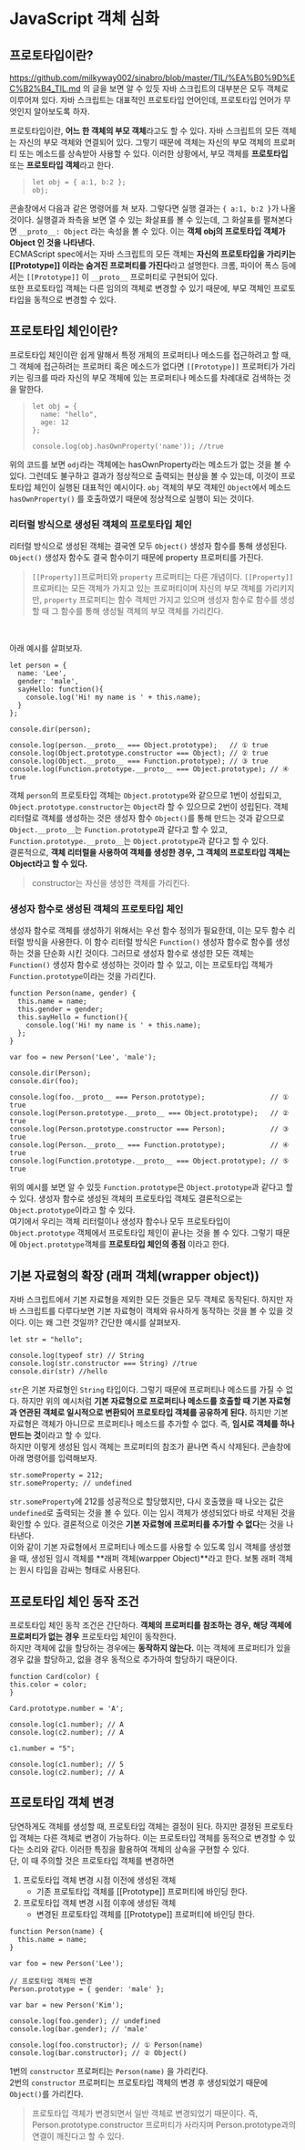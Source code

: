 # JavaScript 객체 심화

## 프로토타입이란?
https://github.com/milkyway002/sinabro/blob/master/TIL/%EA%B0%9D%EC%B2%B4_TIL.md 의 글을 보면 알 수 있듯 자바 스크립트의 대부분은 모두 객체로 이루어져 있다. 자바 스크립트는 대표적인 프로토타입 언어인데, 프로토타입 언어가 무엇인지 알아보도록 하자.
<br>

프로토타입이란, **어느 한 객체의 부모 객체**라고도 할 수 있다. 자바 스크립트의 모든 객체는 자신의 부모 객체와 연결되어 있다. 그렇기 때문에 객체는 자신의 부모 객체의 프로퍼티 또는 메소드를 상속받아 사용할 수 있다. 이러한 상황에서, 부모 객체를 **프로토타입** 또는 **프로토타입 객체**라고 한다. 

> ~~~
> let obj = { a:1, b:2 };
> obj;
> ~~~

콘솔창에서 다음과 같은 명령어를 쳐 보자. 그렇다면 실행 결과는 `{ a:1, b:2 }`가 나올 것이다. 실행결과 좌측을 보면 열 수 있는 화살표를 볼 수 있는데, 그 화살표를 펼쳐본다면 `__proto__: Object` 라는 속성을 볼 수 있다. 이는 **객체 obj의 프로토타입 객체가 Object 인 것을 나타낸다.** <br>
ECMAScript spec에서는 자바 스크립트의 모든 객체는 **자신의 프로토타입을 가리키는 [[Prototype]] 이라는 숨겨진 프로퍼티를 가진다**라고 설명한다. 크롬, 파이어 폭스 등에서는 `[[Prototype]]` 이 `__proto__` 프로퍼티로 구현되어 있다. <br>
또한 프로토타입 객체는 다른 임의의 객체로 변경할 수 있기 때문에, 부모 객체인 프로토타입을 동적으로 변경할 수 있다.

## 프로토타입 체인이란?
프로토타입 체인이란 쉽게 말해서 특정 개체의 프로퍼티나 메소드를 접근하려고 할 때, 그 객체에 접근하려는 프로퍼티 혹은 메소드가 없다면 `[[Prototype]]` 프로퍼티가 가리키는 링크를 따라 자신의 부모 객체에 있는 프로퍼티나 메소드를 차례대로 검색하는 것을 말한다. 

> ~~~
> let obj = {
>   name: "hello",
>   age: 12
> };
> 
> console.log(obj.hasOwnProperty('name')); //true
> ~~~

위의 코드를 보면 `odj`라는 객체에는 hasOwnProperty라는 메소드가 없는 것을 볼 수 있다. 그런데도 불구하고 결과가 정상적으로 출력되는 현상을 볼 수 있는데, 이것이 프로토타입 체인이 실행된 대표적인 예시이다. `obj` 객체의 부모 객체인 `Object`에서 메소드 `hasOwnProperty()` 를 호출하였기 때문에 정상적으로 실행이 되는 것이다.

### 리터럴 방식으로 생성된 객체의 프로토타입 체인
리터럴 방식으로 생성된 객체는 결국엔 모두 `Object()` 생성자 함수를 통해 생성된다. `Object()` 생성자 함수도 결국 함수이기 때문에 property 프로퍼티를 가진다.

> `[[Property]]`프로퍼티와 `property` 프로퍼티는 다른 개념이다. `[[Property]]` 프로퍼티는 모든 객체가 가지고 있는 프로퍼티이며 자신의 부모 객체를 가리키지만, `property` 프로퍼티는 함수 객체만 가지고 있으며 생성자 함수로 함수를 생성할 때 그 함수를 통해 생성될 객체의 부모 객체를 가리킨다.
<br>

아래 예시를 살펴보자.

~~~
let person = {
  name: 'Lee',
  gender: 'male',
  sayHello: function(){
    console.log('Hi! my name is ' + this.name);
  }
};

console.dir(person);

console.log(person.__proto__ === Object.prototype);   // ① true
console.log(Object.prototype.constructor === Object); // ② true
console.log(Object.__proto__ === Function.prototype); // ③ true
console.log(Function.prototype.__proto__ === Object.prototype); // ④ true
~~~

객체 `person`의 프로토타입 객체는 `Object.prototype`와 같으므로 1번이 성립되고, `Object.prototype.constructor`는 `Object`라 할 수 있으므로 2번이 성립된다. 객체 리터럴로 객체를 생성하는 것은 생성자 함수 `Object()`를 통해 만드는 것과 같으므로 `Object.__proto__`는 `Function.prototype`과 같다고 할 수 있고, `Function.prototype.__proto__`는 `Object.prototype`과 같다고 할 수 있다. <br>
결론적으로, **객체 리터럴을 사용하여 객체를 생성한 경우, 그 객체의 프로토타입 객체는 Object라고 할 수 있다.**

> constructor는 자신을 생성한 객체를 가리킨다.

### 생성자 함수로 생성된 객체의 프로토타입 체인
생성자 함수로 객체를 생성하기 위해서는 우선 함수 정의가 필요한데, 이는 모두 함수 리터럴 방식을 사용한다. 이 함수 리터럴 방식은 `Function()` 생성자 함수로 함수를 생성하는 것을 단순화 시킨 것이다. 그러므로 생성자 함수로 생성한 모든 객체는 `Function()` 생성자 함수로 생성하는 것이라 할 수 있고, 이는 프로토타입 객체가 `Function.prototype`이라는 것을 가리킨다.

~~~
function Person(name, gender) {
  this.name = name;
  this.gender = gender;
  this.sayHello = function(){
    console.log('Hi! my name is ' + this.name);
  };
}

var foo = new Person('Lee', 'male');

console.dir(Person);
console.dir(foo);

console.log(foo.__proto__ === Person.prototype);                // ① true
console.log(Person.prototype.__proto__ === Object.prototype);   // ② true
console.log(Person.prototype.constructor === Person);           // ③ true
console.log(Person.__proto__ === Function.prototype);           // ④ true
console.log(Function.prototype.__proto__ === Object.prototype); // ⑤ true
~~~

위의 예시를 보면 알 수 있듯 `Function.prototype`은 `Object.prototype`과 같다고 할 수 있다. 생성자 함수로 생성된 객체의 프로토타입 객체도 결론적으로는 `Object.prototype`이라고 할 수 있다. <br>
여기에서 우리는 객체 리터럴이나 생성자 함수나 모두 프로토타입이 `Object.prototype` 객체에서 프로토타입 체인이 끝나는 것을 볼 수 있다. 그렇기 때문에 `Object.prototype`객체를 **프로토타입 체인의 종점** 이라고 한다.

## 기본 자료형의 확장 (래퍼 객체(wrapper object))
자바 스크립트에서 기본 자료형을 제외한 모든 것들은 모두 객체로 동작된다. 하지만 자바 스크립트를 다루다보면 기본 자료형이 객체와 유사하게 동작하는 것을 볼 수 있을 것이다. 이는 왜 그런 것일까? 간단한 예시를 살펴보자. 

~~~
let str = "hello";

console.log(typeof str) // String
console.log(str.constructor === String) //true
console.dir(str) //hello
~~~

`str`은 기본 자료형인 `String` 타입이다. 그렇기 때문에 프로퍼티나 메소드를 가질 수 없다. 하지만 위의 예시처럼 **기본 자료형으로 프로퍼티나 메소드를 호출할 때 기본 자료형과 연관된 객체로 일시적으로 변환되어 프로토타입 객체를 공유하게 된다.** 하지만 기본 자료형은 객체가 아니므로 프로퍼티나 메소드를 추가할 수 없다. 즉, **임시로 객체를 하나 만드는 것**이라고 할 수 있다.<br>
하지만 이렇게 생성된 임시 객체는 프로퍼티의 참조가 끝나면 즉시 삭제된다. 콘솔창에 아래 명령어를 입력해보자.

~~~
str.someProperty = 212;
str.someProperty; // undefined
~~~

`str.someProperty`에 212를 성공적으로 할당했지만, 다시 호출했을 때 나오는 값은 `undefined`로 출력되는 것을 볼 수 있다. 이는 임시 객체가 생성되었다 바로 삭제된 것을 확인할 수 있다. 결론적으로 이것은 **기본 자료형에 프로퍼티를 추가할 수 없다**는 것을 나타낸다. <br>
이와 같이 기본 자료형에서 프로퍼티나 메소드를 사용할 수 있도록 임시 객체를 생성했을 때, 생성된 임시 객체를 **래퍼 객체(warpper Object)**라고 한다. 보통 래퍼 객체는 원시 타입을 감싸는 형태로 사용된다.


## 프로토타입 체인 동작 조건
프로토타입 체인 동작 조건은 간단하다. **객체의 프로퍼티를 참조하는 경우, 해당 객체에 프로퍼티가 없는 경우** 프로토타입 체인이 동작한다. <br>
하지만 객체에 값을 할당하는 경우에는 **동작하지 않는다.** 이는 객체에 프로퍼티가 있을 경우 값을 할당하고, 없을 경우 동적으로 추가하여 할당하기 때문이다.

~~~
function Card(color) {
this.color = color;
}

Card.prototype.number = 'A';

console.log(c1.number); // A
console.log(c2.number); // A

c1.number = "5";

console.log(c1.number); // 5
console.log(c2.number); // A
~~~

## 프로토타입 객체 변경
당연하게도 객체를 생성할 때, 프로토타입 객체는 결정이 된다. 하지만 결정된 프로토타입 객체는 다른 객체로 변경이 가능하다. 이는 프로토타입 객체를 동적으로 변경할 수 있다는 소리와 같다. 이러한 특징을 활용하여 객체의 상속을 구현할 수 있다.
<br>
단, 이 때 주의할 것은 프로토타입 객체를 변경하면
<br>
1. 프로토타입 객체 변경 시점 이전에 생성된 객체
    * 기존 프로토타입 객체를 [[Prototype]] 프로퍼티에 바인딩 한다.
2. 프로토타입 객체 변경 시점 이후에 생성된 객체
    * 변경된 프로토타입 객체를 [[Prototype]] 프로퍼티에 바인딩 한다.

~~~
function Person(name) {
  this.name = name;
}

var foo = new Person('Lee');

// 프로토타입 객체의 변경
Person.prototype = { gender: 'male' };

var bar = new Person('Kim');

console.log(foo.gender); // undefined
console.log(bar.gender); // 'male'

console.log(foo.constructor); // ① Person(name)
console.log(bar.constructor); // ② Object()
~~~

1번의 `constructor` 프로퍼티는 `Person(name)` 을 가리킨다. <br>
2번의 `constructor` 프로퍼티는 프로토타입 객체의 변경 후 생성되었기 때문에 `Object()`를 가리킨다. 

> 프로토타입 객체가 변경되면서 일반 객체로 변경되었기 때문이다. 즉, Person.prototype.constructor 프로퍼티가 사라지며 Person.prototype과의 연결이 깨진다고 할 수 있다.
